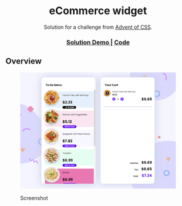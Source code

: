 <h1 align="center">eCommerce widget</h1>

<div align="center">
   Solution for a challenge from  <a href="https://www.adventofcss.com/" target="_blank">Advent of CSS</a>.
</div>

<div align="center">
  <h3>
    <a href="https://donsuhr.github.io/kata/advent_2021/02_e-commerce-component--react/">
      Solution Demo
    </a>
    <span> | </span>
    <a href="https://github.com/donsuhr/kata/tree/main/src/advent_2021/02_e-commerce-component--react/">
      Code
    </a>
    <span>
  </h3>
</div>

## Overview

<figure>

![mobile web screenshot](https://raw.githubusercontent.com/donsuhr/kata/main/src/advent_2021/02_e-commerce-component--react/assets/images/screenshot.png)

<figcaption>Screenshot</figcaption>
</figure>
